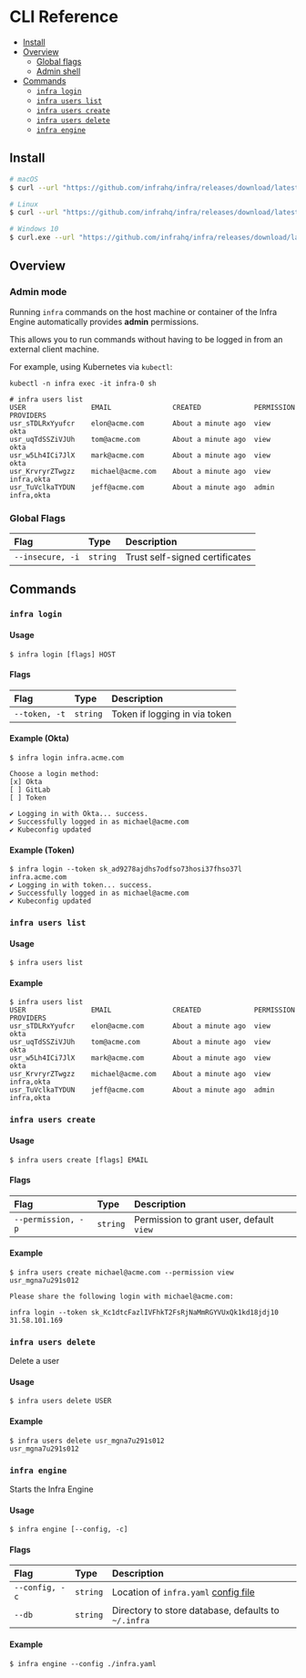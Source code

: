 # CLI Reference

* [Install](#install)
* [Overview](#introduction)
    * [Global flags](#global-flags)
    * [Admin shell](#admin-shell)
* [Commands](#commands)
    * [`infra login`](#infra-login)
    * [`infra users list`](#infra-users-list)
    * [`infra users create`](#infra-users-create)
    * [`infra users delete`](#infra-users-delete)
    * [`infra engine`](#infra-engine)

## Install

```bash
# macOS
$ curl --url "https://github.com/infrahq/infra/releases/download/latest/infra-darwin-$(uname -m)" --output /usr/local/bin/infra && chmod +x /usr/local/bin/infra

# Linux
$ curl --url "https://github.com/infrahq/infra/releases/download/latest/infra-linux-$(uname -m)" --output /usr/local/bin/infra && chmod +x /usr/local/bin/infra

# Windows 10
$ curl.exe --url "https://github.com/infrahq/infra/releases/download/latest/infra-windows-amd64.exe" --output infra.exe
```

## Overview

### Admin mode

Running `infra` commands on the host machine or container of the Infra Engine automatically provides **admin** permissions.

This allows you to run commands without having to be logged in from an external client machine.

For example, using Kubernetes via `kubectl`:

```
kubectl -n infra exec -it infra-0 sh

# infra users list
USER            	EMAIL              	CREATED           	PERMISSION	PROVIDERS  
usr_sTDLRxYyufcr	elon@acme.com   	About a minute ago	view      	okta      	
usr_uqTdSSZiVJUh	tom@acme.com    	About a minute ago	view      	okta      	
usr_w5Lh4ICi7JlX	mark@acme.com   	About a minute ago	view      	okta      	
usr_KrvryrZTwgzz	michael@acme.com	About a minute ago	view      	infra,okta	
usr_TuVclkaTYDUN	jeff@acme.com   	About a minute ago	admin      	infra,okta
```

### Global Flags

| Flag                 | Type       | Description                     |
| :----------------    | :-------   | :-----------------------------  |
| `--insecure, -i`     | `string`   | Trust self-signed certificates  |

## Commands

### `infra login`

#### Usage

```
$ infra login [flags] HOST
```

#### Flags

| Flag              | Type       | Description                    |
| :---------------- | :-------   | :----------------------------- |
| `--token, -t`     | `string`   | Token if logging in via token  |


#### Example (Okta)

```
$ infra login infra.acme.com

Choose a login method:
[x] Okta
[ ] GitLab
[ ] Token

✔ Logging in with Okta... success.
✔ Successfully logged in as michael@acme.com
✔ Kubeconfig updated
```

#### Example (Token)

```
$ infra login --token sk_ad9278ajdhs7odfso73hosi37fhso37l infra.acme.com
✔ Logging in with token... success.
✔ Successfully logged in as michael@acme.com
✔ Kubeconfig updated
```

### `infra users list`

#### Usage

```
$ infra users list
```

#### Example

```
$ infra users list
USER            	EMAIL              	CREATED           	PERMISSION	PROVIDERS  
usr_sTDLRxYyufcr	elon@acme.com   	About a minute ago	view      	okta      	
usr_uqTdSSZiVJUh	tom@acme.com    	About a minute ago	view      	okta      	
usr_w5Lh4ICi7JlX	mark@acme.com   	About a minute ago	view      	okta      	
usr_KrvryrZTwgzz	michael@acme.com	About a minute ago	view      	infra,okta	
usr_TuVclkaTYDUN	jeff@acme.com   	About a minute ago	admin      	infra,okta
```

### `infra users create`

#### Usage

```
$ infra users create [flags] EMAIL
```

#### Flags

| Flag                   | Type       | Description                               |
| :-----------------     | :-------   | :---------------------------------------- |
| `--permission, -p`     | `string`   | Permission to grant user, default `view`  |


#### Example

```
$ infra users create michael@acme.com --permission view
usr_mgna7u291s012

Please share the following login with michael@acme.com:

infra login --token sk_Kc1dtcFazlIVFhkT2FsRjNaMmRGYVUxQk1kd18jdj10 31.58.101.169
```

### `infra users delete`

Delete a user

#### Usage

```
$ infra users delete USER
```

#### Example

```
$ infra users delete usr_mgna7u291s012
usr_mgna7u291s012
```

### `infra engine`

Starts the Infra Engine

#### Usage

```
$ infra engine [--config, -c]
```

#### Flags

| Flag               | Type       | Description                                                 |
| :----------------- | :-------   | :---------------------------------------------------------- |
| `--config, -c`     | `string`   | Location of `infra.yaml` [config file](./configuration.md)  |
| `--db`             | `string`   | Directory to store database, defaults to `~/.infra`         |

#### Example

```
$ infra engine --config ./infra.yaml
```